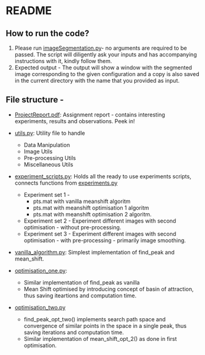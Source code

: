 # README

## How to run the code?
1. Please run [imageSegmentation.py](imageSegmentation.py)- no arguments are required to be passed. The script will diligently ask your inputs and has accompanying instructions with it, kindly follow them.
2. Expected output - The output will show a window with the segmented image corresponding to the given configuration and a copy is also saved in the current directory with the name that you provided as input.

## File structure - 
- [ProjectReport.pdf](Dhruv_Rathi_CV2021_meanshift.pdf): Assignment report - contains interesting experiments, results and observations. Peek in!
- [utils.py](utils.py): Utility file to handle
    * Data Manipulation
    * Image Utils
    * Pre-processing Utils
    * Miscellaneous Utils

- [experiment_scripts.py](experiment_scripts.py): Holds all the ready to use experiments scripts, connects functions from [experiments.py](experimentss.py)
    * Experiment set 1 - 
        * pts.mat with vanilla meanshift algoritm
        * pts.mat with meanshift optimisation 1 algoritm
        * pts.mat with meanshift optimisation 2 algoritm.
    * Experiment set 2 - Experiment different images with second optimisation - without pre-processing.
    * Experiment set 3 - Experiment different images with second optimisation - with pre-processing - primarily image smoothing.

- [vanilla_algorithm.py](vannila_algorithm.py): Simplest implementation of find_peak and mean_shift.

- [optimisation_one.py](optimisation_one.py): 
    * Similar implementation of find_peak as vanilla
    * Mean Shift optimised by introducing concept of basin of attraction, thus saving iteartions and computation time.

- [optimisation_two.py](optimisation_two.py)
    * find_peak_opt_two() implements search path space and convergence of similar points in the space in a single peak, thus saving iterations and computation time.
    * Similar implementation of mean_shift_opt_2() as done in first optimisation.
